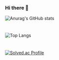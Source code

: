 ### Hi there 👋

<!--
**dhalsdl12/dhalsdl12** is a ✨ _special_ ✨ repository because its `README.md` (this file) appears on your GitHub profile.

Here are some ideas to get you started:

- 🔭 I’m currently working on ...
- 🌱 I’m currently learning ...
- 👯 I’m looking to collaborate on ...
- 🤔 I’m looking for help with ...
- 💬 Ask me about ...
- 📫 How to reach me: ...
- 😄 Pronouns: ...
- ⚡ Fun fact: ...
-->

![Anurag's GitHub stats](https://github-readme-stats.vercel.app/api?username=dhalsdl12&show_icons=true&layout=compact&theme=tokyonight)
# 
![Top Langs](https://github-readme-stats.vercel.app/api/top-langs/?username=dhalsdl12&layout=compact&theme=tokyonight)
# 
[![Solved.ac Profile](http://mazassumnida.wtf/api/v2/generate_badge?boj=dhalsdl12)](https://solved.ac/dhalsdl12/)

